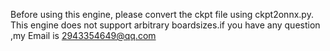 Before using this engine, please convert the ckpt file using ckpt2onnx.py. This engine does not support arbitrary boardsizes.if you have any question ,my Email is 2943354649@qq.com
